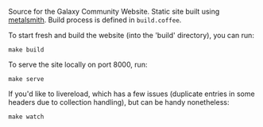 Source for the Galaxy Community Website. Static site built using
[metalsmith][1]. Build process is defined in `build.coffee`.

To start fresh and build the website (into the 'build' directory), you can run:

```
make build
```


To serve the site locally on port 8000, run:

```
make serve
```


If you'd like to livereload, which has a few issues (duplicate entries in some
headers due to collection handling), but can be handy nonetheless:

```
make watch
```

[1]: http://www.metalsmith.io/
